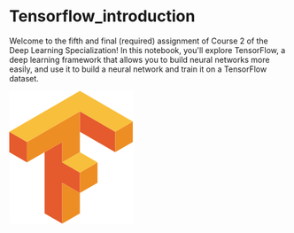 # Tensorflow_introduction
Welcome to the fifth and final (required) assignment of Course 2 of the Deep Learning Specialization! In this notebook, you'll explore TensorFlow, a deep learning framework that allows you to build neural networks more easily, and use it to build a neural network and train it on a TensorFlow dataset. 

![Alt Text](/images/T.png)

